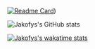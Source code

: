 [![Readme Card](https://github-readme-stats.vercel.app/api/pin/?username=jakofys&repo=isme)](https://github.com/jakofys/jakofys))

![Jakofys's GitHub stats](https://github-readme-stats.vercel.app/api?username=jakofys&show_icons=true&theme=dracula)

[![Jakofys's wakatime stats](https://github-readme-stats.vercel.app/api/wakatime?username=willianrod)](https://github.com/jakofys/github-readme-stats)
